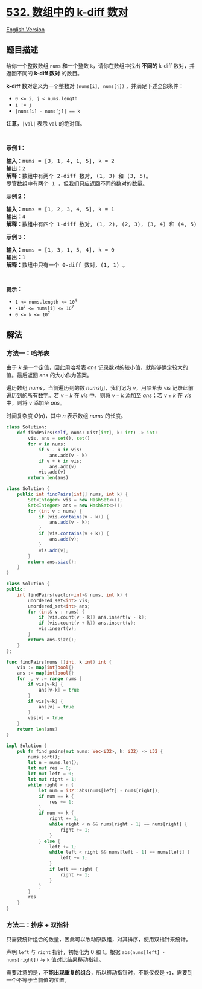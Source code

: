 # [532. 数组中的 k-diff 数对](https://leetcode.cn/problems/k-diff-pairs-in-an-array)

[English Version](/solution/0500-0599/0532.K-diff%20Pairs%20in%20an%20Array/README_EN.md)

<!-- tags:数组,哈希表,双指针,二分查找,排序 -->

<!-- difficulty:中等 -->

## 题目描述

<!-- 这里写题目描述 -->

<p>给你一个整数数组&nbsp;<code>nums</code> 和一个整数&nbsp;<code>k</code>，请你在数组中找出<strong> 不同的&nbsp;</strong>k-diff 数对，并返回不同的 <strong>k-diff 数对</strong> 的数目。</p>

<p><strong>k-diff</strong>&nbsp;数对定义为一个整数对 <code>(nums[i], nums[j])</code><strong> </strong>，并满足下述全部条件：</p>

<ul>
	<li><code>0 &lt;= i, j &lt; nums.length</code></li>
	<li><code>i != j</code></li>
	<li><code>|nums[i] - nums[j]| == k</code></li>
</ul>

<p><strong>注意</strong>，<code>|val|</code> 表示 <code>val</code> 的绝对值。</p>

<p>&nbsp;</p>

<p><strong>示例 1：</strong></p>

<pre>
<strong>输入：</strong>nums = [3, 1, 4, 1, 5], k = 2
<strong>输出：</strong>2
<strong>解释：</strong>数组中有两个 2-diff 数对, (1, 3) 和 (3, 5)。
尽管数组中有两个 1 ，但我们只应返回不同的数对的数量。
</pre>

<p><strong>示例 2：</strong></p>

<pre>
<strong>输入：</strong>nums = [1, 2, 3, 4, 5], k = 1
<strong>输出：</strong>4
<strong>解释：</strong>数组中有四个 1-diff 数对, (1, 2), (2, 3), (3, 4) 和 (4, 5) 。
</pre>

<p><strong>示例 3：</strong></p>

<pre>
<strong>输入：</strong>nums = [1, 3, 1, 5, 4], k = 0
<strong>输出：</strong>1
<strong>解释：</strong>数组中只有一个 0-diff 数对，(1, 1) 。
</pre>

<p>&nbsp;</p>

<p><strong>提示：</strong></p>

<ul>
	<li><code>1 &lt;= nums.length &lt;= 10<sup>4</sup></code></li>
	<li><code>-10<sup>7</sup> &lt;= nums[i] &lt;= 10<sup>7</sup></code></li>
	<li><code>0 &lt;= k &lt;= 10<sup>7</sup></code></li>
</ul>

## 解法

### 方法一：哈希表

由于 $k$ 是一个定值，因此用哈希表 $ans$ 记录数对的较小值，就能够确定较大的值。最后返回 ans 的大小作为答案。

遍历数组 $nums$，当前遍历到的数 $nums[j]$，我们记为 $v$，用哈希表 $vis$ 记录此前遍历到的所有数字。若 $v-k$ 在 $vis$ 中，则将 $v-k$ 添加至 $ans$；若 $v+k$ 在 $vis$ 中，则将 $v$ 添加至 $ans$。

时间复杂度 $O(n)$，其中 $n$ 表示数组 $nums$ 的长度。

<!-- tabs:start -->

```python
class Solution:
    def findPairs(self, nums: List[int], k: int) -> int:
        vis, ans = set(), set()
        for v in nums:
            if v - k in vis:
                ans.add(v - k)
            if v + k in vis:
                ans.add(v)
            vis.add(v)
        return len(ans)
```

```java
class Solution {
    public int findPairs(int[] nums, int k) {
        Set<Integer> vis = new HashSet<>();
        Set<Integer> ans = new HashSet<>();
        for (int v : nums) {
            if (vis.contains(v - k)) {
                ans.add(v - k);
            }
            if (vis.contains(v + k)) {
                ans.add(v);
            }
            vis.add(v);
        }
        return ans.size();
    }
}
```

```cpp
class Solution {
public:
    int findPairs(vector<int>& nums, int k) {
        unordered_set<int> vis;
        unordered_set<int> ans;
        for (int& v : nums) {
            if (vis.count(v - k)) ans.insert(v - k);
            if (vis.count(v + k)) ans.insert(v);
            vis.insert(v);
        }
        return ans.size();
    }
};
```

```go
func findPairs(nums []int, k int) int {
	vis := map[int]bool{}
	ans := map[int]bool{}
	for _, v := range nums {
		if vis[v-k] {
			ans[v-k] = true
		}
		if vis[v+k] {
			ans[v] = true
		}
		vis[v] = true
	}
	return len(ans)
}
```

```rust
impl Solution {
    pub fn find_pairs(mut nums: Vec<i32>, k: i32) -> i32 {
        nums.sort();
        let n = nums.len();
        let mut res = 0;
        let mut left = 0;
        let mut right = 1;
        while right < n {
            let num = i32::abs(nums[left] - nums[right]);
            if num == k {
                res += 1;
            }
            if num <= k {
                right += 1;
                while right < n && nums[right - 1] == nums[right] {
                    right += 1;
                }
            } else {
                left += 1;
                while left < right && nums[left - 1] == nums[left] {
                    left += 1;
                }
                if left == right {
                    right += 1;
                }
            }
        }
        res
    }
}
```

<!-- tabs:end -->

### 方法二：排序 + 双指针

只需要统计组合的数量，因此可以改动原数组，对其排序，使用双指针来统计。

声明 `left` 与 `right` 指针，初始化为 0 和 1。根据 `abs(nums[left] - nums[right])` 与 `k` 值对比结果移动指针。

需要注意的是，**不能出现重复的组合**，所以移动指针时，不能仅仅是 `+1`，需要到一个不等于当前值的位置。

<!-- end -->
